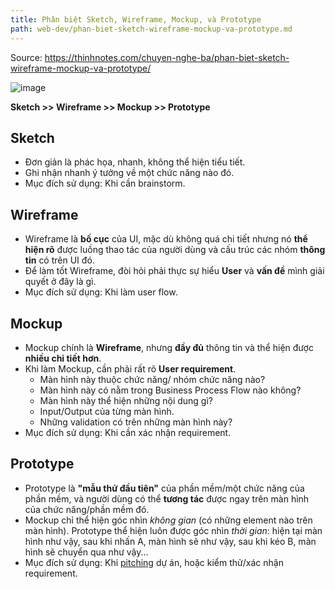 ```yaml
---
title: Phân biệt Sketch, Wireframe, Mockup, và Prototype
path: web-dev/phan-biet-sketch-wireframe-mockup-va-prototype.md
---
```

Source: https://thinhnotes.com/chuyen-nghe-ba/phan-biet-sketch-wireframe-mockup-va-prototype/

![image](https://user-images.githubusercontent.com/10803803/130196277-b0eb6dd5-c55f-49ac-bc78-b7b392e43e98.png)

**Sketch >> Wireframe >> Mockup >> Prototype**

## Sketch

- Đơn giản là phác họa, nhanh, không thể hiện tiểu tiết.
- Ghi nhận nhanh ý tưởng về một chức năng nào đó.
- Mục đích sử dụng: Khi cần brainstorm.

## Wireframe

- Wireframe là **bố cục** của UI, mặc dù không quá chi tiết nhưng nó **thể hiện rõ** được luồng thao tác của người dùng và cấu trúc các nhóm **thông tin** có trên UI đó.
- Để làm tốt Wireframe, đòi hỏi phải thực sự hiểu **User** và **vấn đề** mình giải quyết ở đây là gì.
- Mục đích sử dụng: Khi làm user flow.

## Mockup

- Mockup chính là **Wireframe**, nhưng **đầy đủ** thông tin và thể hiện được **nhiều chi tiết hơn**.
- Khi làm Mockup, cần phải rất rõ **User requirement**.
  - Màn hình này thuộc chức năng/ nhóm chức năng nào?
  - Màn hình này có nằm trong Business Process Flow nào không?
  - Màn hình này thể hiện những nội dung gì?
  - Input/Output của từng màn hình.
  - Những validation có trên những màn hình này?
- Mục đích sử dụng: Khi cần xác nhận requirement.

## Prototype

- Prototype là **"mẫu thử đầu tiên"** của phần mềm/một chức năng của phần mềm, và người dùng có thể **tương tác** được ngay trên màn hình của chức năng/phần mềm đó.
- Mockup chỉ thể hiện góc nhìn _không gian_ (có những element nào trên màn hình). Prototype thể hiện luôn được góc nhìn _thời gian_: hiện tại màn hình như vậy, sau khi nhấn A, màn hình sẽ như vậy, sau khi kéo B, màn hình sẽ chuyển qua như vậy...
- Mục đích sử dụng: Khi [pitching](https://deardesignstudent.com/how-to-pitch-a-project-4a391f7cf3b3) dự án, hoặc kiểm thử/xác nhận requirement.